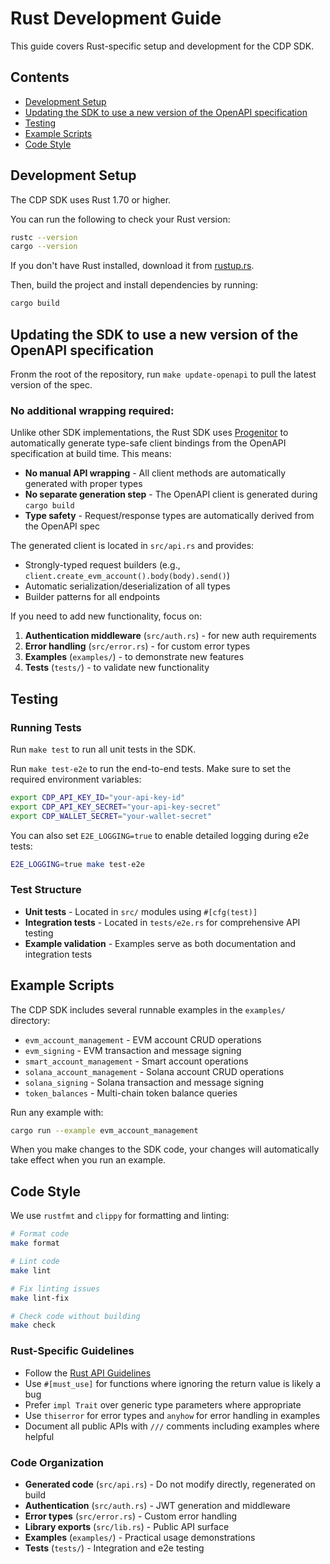 # Rust Development Guide

This guide covers Rust-specific setup and development for the CDP SDK.

## Contents

- [Development Setup](#development-setup)
- [Updating the SDK to use a new version of the OpenAPI specification](#updating-the-sdk-to-use-a-new-version-of-the-openapi-specification)
- [Testing](#testing)
- [Example Scripts](#example-scripts)
- [Code Style](#code-style)

## Development Setup

The CDP SDK uses Rust 1.70 or higher.

You can run the following to check your Rust version:

```bash
rustc --version
cargo --version
```

If you don't have Rust installed, download it from [rustup.rs](https://rustup.rs/).

Then, build the project and install dependencies by running:

```bash
cargo build
```

## Updating the SDK to use a new version of the OpenAPI specification

Fronm the root of the repository, run `make update-openapi` to pull the latest version of the spec.

### No additional wrapping required:

Unlike other SDK implementations, the Rust SDK uses [Progenitor](https://github.com/sammccord/progenitor) to automatically generate type-safe client bindings from the OpenAPI specification at build time. This means:

- **No manual API wrapping** - All client methods are automatically generated with proper types
- **No separate generation step** - The OpenAPI client is generated during `cargo build`
- **Type safety** - Request/response types are automatically derived from the OpenAPI spec

The generated client is located in `src/api.rs` and provides:
- Strongly-typed request builders (e.g., `client.create_evm_account().body(body).send()`)
- Automatic serialization/deserialization of all types
- Builder patterns for all endpoints

If you need to add new functionality, focus on:
1. **Authentication middleware** (`src/auth.rs`) - for new auth requirements
2. **Error handling** (`src/error.rs`) - for custom error types
3. **Examples** (`examples/`) - to demonstrate new features
4. **Tests** (`tests/`) - to validate new functionality

## Testing

### Running Tests

Run `make test` to run all unit tests in the SDK.

Run `make test-e2e` to run the end-to-end tests. Make sure to set the required environment variables:

```bash
export CDP_API_KEY_ID="your-api-key-id"
export CDP_API_KEY_SECRET="your-api-key-secret"
export CDP_WALLET_SECRET="your-wallet-secret"
```

You can also set `E2E_LOGGING=true` to enable detailed logging during e2e tests:

```bash
E2E_LOGGING=true make test-e2e
```

### Test Structure

- **Unit tests** - Located in `src/` modules using `#[cfg(test)]`
- **Integration tests** - Located in `tests/e2e.rs` for comprehensive API testing
- **Example validation** - Examples serve as both documentation and integration tests

## Example Scripts

The CDP SDK includes several runnable examples in the `examples/` directory:

- `evm_account_management` - EVM account CRUD operations
- `evm_signing` - EVM transaction and message signing
- `smart_account_management` - Smart account operations
- `solana_account_management` - Solana account CRUD operations
- `solana_signing` - Solana transaction and message signing
- `token_balances` - Multi-chain token balance queries

Run any example with:

```bash
cargo run --example evm_account_management
```

When you make changes to the SDK code, your changes will automatically take effect when you run an example.

## Code Style

We use `rustfmt` and `clippy` for formatting and linting:

```bash
# Format code
make format

# Lint code
make lint

# Fix linting issues
make lint-fix

# Check code without building
make check
```

### Rust-Specific Guidelines

- Follow the [Rust API Guidelines](https://rust-lang.github.io/api-guidelines/)
- Use `#[must_use]` for functions where ignoring the return value is likely a bug
- Prefer `impl Trait` over generic type parameters where appropriate
- Use `thiserror` for error types and `anyhow` for error handling in examples
- Document all public APIs with `///` comments including examples where helpful

### Code Organization

- **Generated code** (`src/api.rs`) - Do not modify directly, regenerated on build
- **Authentication** (`src/auth.rs`) - JWT generation and middleware
- **Error types** (`src/error.rs`) - Custom error handling
- **Library exports** (`src/lib.rs`) - Public API surface
- **Examples** (`examples/`) - Practical usage demonstrations
- **Tests** (`tests/`) - Integration and e2e testing
